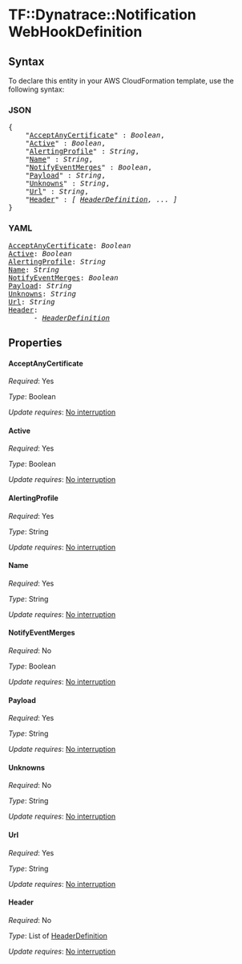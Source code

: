 # TF::Dynatrace::Notification WebHookDefinition

## Syntax

To declare this entity in your AWS CloudFormation template, use the following syntax:

### JSON

<pre>
{
    "<a href="#acceptanycertificate" title="AcceptAnyCertificate">AcceptAnyCertificate</a>" : <i>Boolean</i>,
    "<a href="#active" title="Active">Active</a>" : <i>Boolean</i>,
    "<a href="#alertingprofile" title="AlertingProfile">AlertingProfile</a>" : <i>String</i>,
    "<a href="#name" title="Name">Name</a>" : <i>String</i>,
    "<a href="#notifyeventmerges" title="NotifyEventMerges">NotifyEventMerges</a>" : <i>Boolean</i>,
    "<a href="#payload" title="Payload">Payload</a>" : <i>String</i>,
    "<a href="#unknowns" title="Unknowns">Unknowns</a>" : <i>String</i>,
    "<a href="#url" title="Url">Url</a>" : <i>String</i>,
    "<a href="#header" title="Header">Header</a>" : <i>[ <a href="headerdefinition.md">HeaderDefinition</a>, ... ]</i>
}
</pre>

### YAML

<pre>
<a href="#acceptanycertificate" title="AcceptAnyCertificate">AcceptAnyCertificate</a>: <i>Boolean</i>
<a href="#active" title="Active">Active</a>: <i>Boolean</i>
<a href="#alertingprofile" title="AlertingProfile">AlertingProfile</a>: <i>String</i>
<a href="#name" title="Name">Name</a>: <i>String</i>
<a href="#notifyeventmerges" title="NotifyEventMerges">NotifyEventMerges</a>: <i>Boolean</i>
<a href="#payload" title="Payload">Payload</a>: <i>String</i>
<a href="#unknowns" title="Unknowns">Unknowns</a>: <i>String</i>
<a href="#url" title="Url">Url</a>: <i>String</i>
<a href="#header" title="Header">Header</a>: <i>
      - <a href="headerdefinition.md">HeaderDefinition</a></i>
</pre>

## Properties

#### AcceptAnyCertificate

_Required_: Yes

_Type_: Boolean

_Update requires_: [No interruption](https://docs.aws.amazon.com/AWSCloudFormation/latest/UserGuide/using-cfn-updating-stacks-update-behaviors.html#update-no-interrupt)

#### Active

_Required_: Yes

_Type_: Boolean

_Update requires_: [No interruption](https://docs.aws.amazon.com/AWSCloudFormation/latest/UserGuide/using-cfn-updating-stacks-update-behaviors.html#update-no-interrupt)

#### AlertingProfile

_Required_: Yes

_Type_: String

_Update requires_: [No interruption](https://docs.aws.amazon.com/AWSCloudFormation/latest/UserGuide/using-cfn-updating-stacks-update-behaviors.html#update-no-interrupt)

#### Name

_Required_: Yes

_Type_: String

_Update requires_: [No interruption](https://docs.aws.amazon.com/AWSCloudFormation/latest/UserGuide/using-cfn-updating-stacks-update-behaviors.html#update-no-interrupt)

#### NotifyEventMerges

_Required_: No

_Type_: Boolean

_Update requires_: [No interruption](https://docs.aws.amazon.com/AWSCloudFormation/latest/UserGuide/using-cfn-updating-stacks-update-behaviors.html#update-no-interrupt)

#### Payload

_Required_: Yes

_Type_: String

_Update requires_: [No interruption](https://docs.aws.amazon.com/AWSCloudFormation/latest/UserGuide/using-cfn-updating-stacks-update-behaviors.html#update-no-interrupt)

#### Unknowns

_Required_: No

_Type_: String

_Update requires_: [No interruption](https://docs.aws.amazon.com/AWSCloudFormation/latest/UserGuide/using-cfn-updating-stacks-update-behaviors.html#update-no-interrupt)

#### Url

_Required_: Yes

_Type_: String

_Update requires_: [No interruption](https://docs.aws.amazon.com/AWSCloudFormation/latest/UserGuide/using-cfn-updating-stacks-update-behaviors.html#update-no-interrupt)

#### Header

_Required_: No

_Type_: List of <a href="headerdefinition.md">HeaderDefinition</a>

_Update requires_: [No interruption](https://docs.aws.amazon.com/AWSCloudFormation/latest/UserGuide/using-cfn-updating-stacks-update-behaviors.html#update-no-interrupt)

